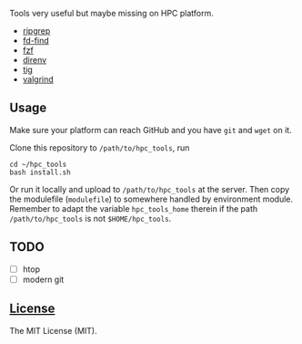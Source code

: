 Tools very useful but maybe missing on HPC platform.

- [ripgrep](https://github.com/BurntSushi/ripgrep)
- [fd-find](https://github.com/sharkdp/fd)
- [fzf](https://github.com/junegunn/fzf)
- [direnv](https://direnv.net)
- [tig](https://jonas.github.io/tig)
- [valgrind](https://valgrind.org)

## Usage

Make sure your platform can reach GitHub and
you have `git` and `wget` on it.

Clone this repository to `/path/to/hpc_tools`, run

```shell
cd ~/hpc_tools
bash install.sh
```

Or run it locally and upload to `/path/to/hpc_tools` at the server.
Then copy the modulefile (`modulefile`) to somewhere handled by
environment module.
Remember to adapt the variable `hpc_tools_home` therein
if the path `/path/to/hpc_tools` is not `$HOME/hpc_tools`.

## TODO

- [ ] htop
- [ ] modern git

## [License](./LICENSE)

The MIT License (MIT).
